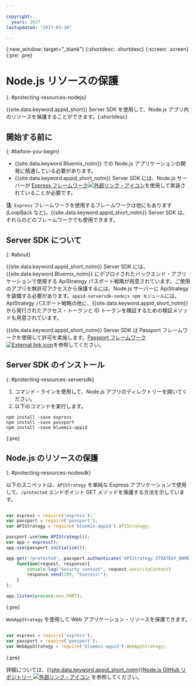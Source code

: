 ```yaml
---

copyright:
  years: 2017
lastupdated: "2017-03-30"

---
```


{:new_window: target="_blank"}
{:shortdesc: .shortdesc}
{:screen: .screen}
{:pre: .pre}

# Node.js リソースの保護
{: #protecting-resources-nodejs}

{{site.data.keyword.appid_short}} Server SDK を使用して、Node.js アプリ内のリソースを保護することができます。{:shortdesc}

## 開始する前に
{: #before-you-begin}

* {{site.data.keyword.Bluemix_notm}} での Node.js アプリケーションの開発に精通している必要があります。
* {{site.data.keyword.appid_short_notm}} Server SDK には、Node.js サーバーが <a href="http://expressjs.com/" target="_blank">Express フレームワーク<img src="../../icons/launch-glyph.svg" alt="外部リンク・アイコン"></a>を使用して実装されていることが必要です。

**注**: `Express` フレームワークを使用するフレームワークは他にもあります (LoopBack など)。{{site.data.keyword.appid_short_notm}} Server SDK は、それらのどのフレームワークでも使用できます。

## Server SDK について
{: #about}

{{site.data.keyword.appid_short_notm}} Server SDK には、{{site.data.keyword.Bluemix_notm}} にデプロイされたバックエンド・アプリケーションで使用する ApiStrategy パスポート戦略が用意されています。ご使用のアプリを無許可アクセスから保護するには、Node.js サーバーに ApiStrategy を装備する必要があります。`appid-serversdk-nodejs npm モジュール`には、ApiStrategy パスポート戦略の他に、{{site.data.keyword.appid_short_notm}} から発行されたアクセス・トークンと ID トークンを検証するための検証メソッドも用意されています。

{{site.data.keyword.appid_short_notm}} Server SDK は Passport フレームワークを使用して許可を実施します。<a href="http://passportjs.org/" target="_blank">Passport フレームワーク<img src="../../icons/launch-glyph.svg" alt="External link icon"></a>を参照してください。


## Server SDK のインストール
{: #protecting-resources-serversdk}

1. コマンド・ラインを使用して、Node.js アプリのディレクトリーを開いてください。
2. 以下のコマンドを実行します。

  ```
  npm install -save express
  npm install -save passport
  npm install -save bluemix-appid
  ```
  {:pre}

## Node.js のリソースの保護
{: #protecting-resources-nodesdk}

以下のスニペットは、`APIStrategy` を単純な Express アプリケーションで使用して、`/protected` エンドポイント GET メソッドを保護する方法を示しています。

  ```JavaScript

  var express = require('express');
  var passport = require('passport');
  var APIStrategy = require('bluemix-appid').APIStrategy;

  passport.use(new APIStrategy());
  var app = express();
  app.use(passport.initialize());

  app.get('/protected', passport.authenticate('APIStrategy.STRATEGY_NAME', {session: false }),
      function(request, response){
          console.log("Securty context", request.securityContext)    
          response.send(200, "Success!");
      }
  );

  app.listen(process.env.PORT);
```
  {:pre}

`WebAppStrategy` を使用して Web アプリケーション・リソースを保護できます。

  ```JavaScript

  var express = require('express');
  var passport = require('passport');
  var WebAppStrategy = require('bluemix-appid').WebAppStrategy;
  ```
  {:pre}

詳細については、<a href="https://github.com/ibm-cloud-security/appid-serversdk-nodejs" target="_blank">{{site.data.keyword.appid_short_notm}}Node.js GitHub リポジトリー <img src="../../icons/launch-glyph.svg" alt="外部リンク・アイコン"></a> を参照してください。
